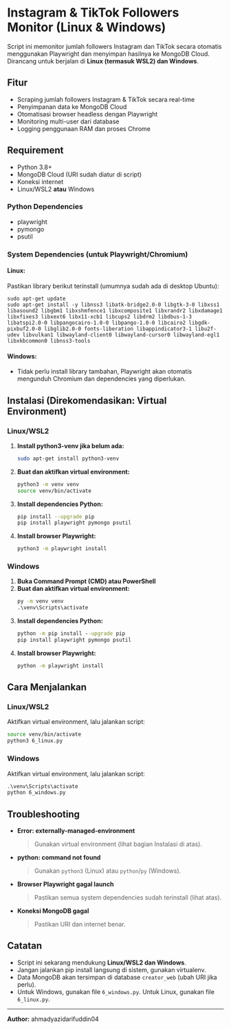 # Instagram & TikTok Followers Monitor (Linux & Windows)

Script ini memonitor jumlah followers Instagram dan TikTok secara otomatis menggunakan Playwright dan menyimpan hasilnya ke MongoDB Cloud. Dirancang untuk berjalan di **Linux (termasuk WSL2) dan Windows**.

## Fitur
- Scraping jumlah followers Instagram & TikTok secara real-time
- Penyimpanan data ke MongoDB Cloud
- Otomatisasi browser headless dengan Playwright
- Monitoring multi-user dari database
- Logging penggunaan RAM dan proses Chrome

## Requirement
- Python 3.8+
- MongoDB Cloud (URI sudah diatur di script)
- Koneksi internet
- Linux/WSL2 **atau** Windows

### Python Dependencies
- playwright
- pymongo
- psutil

### System Dependencies (untuk Playwright/Chromium)
#### Linux:
Pastikan library berikut terinstall (umumnya sudah ada di desktop Ubuntu):
```
sudo apt-get update
sudo apt-get install -y libnss3 libatk-bridge2.0-0 libgtk-3-0 libxss1 libasound2 libgbm1 libxshmfence1 libxcomposite1 libxrandr2 libxdamage1 libxfixes3 libxext6 libx11-xcb1 libcups2 libdrm2 libdbus-1-3 libatspi2.0-0 libpangocairo-1.0-0 libpango-1.0-0 libcairo2 libgdk-pixbuf2.0-0 libglib2.0-0 fonts-liberation libappindicator3-1 libu2f-udev libvulkan1 libwayland-client0 libwayland-cursor0 libwayland-egl1 libxkbcommon0 libnss3-tools
```
#### Windows:
- Tidak perlu install library tambahan, Playwright akan otomatis mengunduh Chromium dan dependencies yang diperlukan.

## Instalasi (Direkomendasikan: Virtual Environment)
### Linux/WSL2
1. **Install python3-venv jika belum ada:**
   ```bash
   sudo apt-get install python3-venv
   ```
2. **Buat dan aktifkan virtual environment:**
   ```bash
   python3 -m venv venv
   source venv/bin/activate
   ```
3. **Install dependencies Python:**
   ```bash
   pip install --upgrade pip
   pip install playwright pymongo psutil
   ```
4. **Install browser Playwright:**
   ```bash
   python3 -m playwright install
   ```

### Windows
1. **Buka Command Prompt (CMD) atau PowerShell**
2. **Buat dan aktifkan virtual environment:**
   ```bat
   py -m venv venv
   .\venv\Scripts\activate
   ```
3. **Install dependencies Python:**
   ```bat
   python -m pip install --upgrade pip
   pip install playwright pymongo psutil
   ```
4. **Install browser Playwright:**
   ```bat
   python -m playwright install
   ```

## Cara Menjalankan
### Linux/WSL2
Aktifkan virtual environment, lalu jalankan script:
```bash
source venv/bin/activate
python3 6_linux.py
```

### Windows
Aktifkan virtual environment, lalu jalankan script:
```bat
.\venv\Scripts\activate
python 6_windows.py
```

## Troubleshooting
- **Error: externally-managed-environment**
  > Gunakan virtual environment (lihat bagian Instalasi di atas).
- **python: command not found**
  > Gunakan `python3` (Linux) atau `python`/`py` (Windows).
- **Browser Playwright gagal launch**
  > Pastikan semua system dependencies sudah terinstall (lihat atas).
- **Koneksi MongoDB gagal**
  > Pastikan URI dan internet benar.

## Catatan
- Script ini sekarang mendukung **Linux/WSL2 dan Windows**.
- Jangan jalankan pip install langsung di sistem, gunakan virtualenv.
- Data MongoDB akan tersimpan di database `creator_web` (ubah URI jika perlu).
- Untuk Windows, gunakan file `6_windows.py`. Untuk Linux, gunakan file `6_linux.py`.

---

**Author:** ahmadyazidarifuddin04 